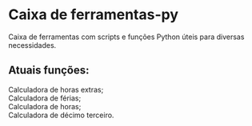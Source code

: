 # Caixa de ferramentas-py
Caixa de ferramentas com scripts e funções Python úteis para diversas necessidades.

## Atuais funções:
Calculadora de horas extras;  
Calculadora de férias;  
Calculadora de horas;  
Calculadora de décimo terceiro.
